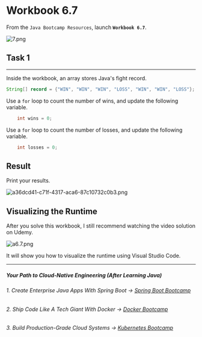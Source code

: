 # Workbook 6.7

From the `Java Bootcamp Resources`, launch **`Workbook 6.7`**.

![7.png](https://firebasestorage.googleapis.com/v0/b/learnthepart-75aed.appspot.com/o/images%2F1d8889cf-64f6-41b5-8a1f-d624a0cc4974?alt=media&token=80032e05-63fa-4f35-b1be-47ca563a23ec)

## Task 1
------

Inside the workbook, an array stores Java's fight record. 

```java
String[] record = {"WIN", "WIN", "WIN", "LOSS", "WIN", "WIN", "LOSS"};
```

Use a `for` loop to count the number of wins, and update the following variable.
```java
    int wins = 0;
```
Use a `for` loop to count the number of losses, and update the following variable.

```java
    int losses = 0;
```

## Result

Print your results.

![a36dcd41-c71f-4317-aca6-87c10732c0b3.png](https://firebasestorage.googleapis.com/v0/b/learnthepart-75aed.appspot.com/o/images%2F0d3fe66d-309a-4a5f-8ee8-d1081f92ae9b?alt=media&token=f6d03da1-7346-4737-b1cf-e1868ad0c611)

## Visualizing the Runtime

After you solve this workbook, I still recommend watching the video solution on Udemy.

![a6.7.png](https://firebasestorage.googleapis.com/v0/b/learnthepart-75aed.appspot.com/o/images%2F77195fc5-132d-4161-999f-5cd07daf691c?alt=media&token=7178be61-84d1-414f-97e7-1ad2cd4cda00)

It will show you how to visualize the runtime using Visual Studio Code.

----------
##### Your Path to Cloud-Native Engineering (After Learning Java)
###### 1. Create Enterprise Java Apps With Spring Boot → [Spring Boot Bootcamp](https://www.udemy.com/course/the-complete-spring-boot-development-bootcamp/?couponCode=SPRING_BOOTCAMP)
###### 2. Ship Code Like A Tech Giant With Docker → [Docker Bootcamp](https://www.udemy.com/course/docker-bootcamp-conquer-docker-with-real-world-projects/?couponCode=DOCKER_BOOTCAMP)
###### 3. Build Production-Grade Cloud Systems → [Kubernetes Bootcamp](https://kubernetestraining.io/)
